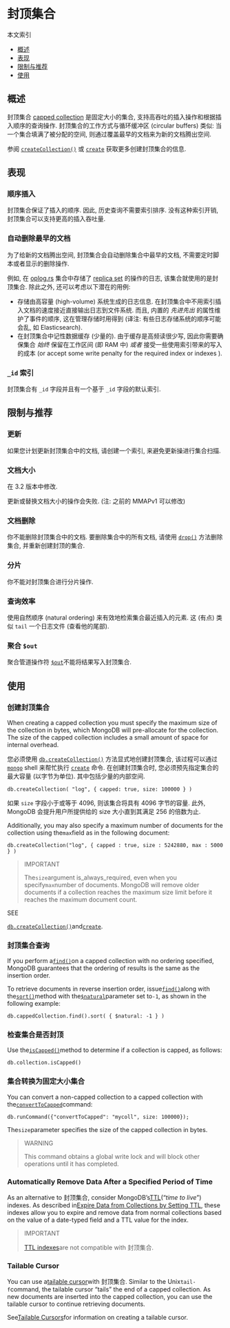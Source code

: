 # 封顶集合

本文索引

* [概述](#概述)
* [表现](#表现)
* [限制与推荐](#限制与推荐)
* [使用](#使用)

## 概述

封顶集合 [capped collection](https://docs.mongodb.com/manual/reference/glossary/#term-capped-collection) 是固定大小的集合, 支持高吞吐的插入操作和根据插入顺序的查询操作. 封顶集合的工作方式与循环缓冲区 (circular buffers) 类似: 当一个集合填满了被分配的空间, 则通过覆盖最早的文档来为新的文档腾出空间.

参阅 [`createCollection()`](https://docs.mongodb.com/manual/reference/method/db.createCollection/#db.createCollection) 或 [`create`](https://docs.mongodb.com/manual/reference/command/create/#dbcmd.create) 获取更多创建封顶集合的信息.

## 表现

### 顺序插入

封顶集合保证了插入的顺序. 因此, 历史查询不需要索引排序. 没有这种索引开销, 封顶集合可以支持更高的插入吞吐量.

### 自动删除最早的文档

为了给新的文档腾出空间, 封顶集合会自动删除集合中最早的文档, 不需要定时脚本或者显示的删除操作.

例如, 在 [oplog.rs](https://docs.mongodb.com/manual/reference/glossary/#term-oplog) 集合中存储了 [replica set](https://docs.mongodb.com/manual/reference/glossary/#term-replica-set) 的操作的日志, 该集合就使用的是封顶集合. 除此之外, 还可以考虑以下潜在的用例:

* 存储由高容量 (high-volume) 系统生成的日志信息. 在封顶集合中不用索引插入文档的速度接近直接输出日志到文件系统. 而且, 内置的 _先进先出_ 的属性维护了事件的顺序, 这在管理存储时用得到 (译注: 有些日志存储系统的顺序可能会乱, 如 Elasticsearch).
* 在封顶集合中记性数据缓存 (少量的). 由于缓存是高频读很少写, 因此你需要确保集合 _始终_ 保留在工作区间 \(即 RAM 中\) _或者_ 接受一些使用索引带来的写入的成本 (or accept some write penalty for the required index or indexes
).

### `_id` 索引

封顶集合有 `_id` 字段并且有一个基于 `_id` 字段的默认索引.

## 限制与推荐

### 更新

如果您计划更新封顶集合中的文档, 请创建一个索引, 来避免更新操进行集合扫描.

### 文档大小

在 3.2 版本中修改.

更新或替换文档大小的操作会失败. (注: 之前的 MMAPv1 可以修改)

### 文档删除

你不能删除封顶集合中的文档. 要删除集合中的所有文档, 请使用 [`drop()`](https://docs.mongodb.com/manual/reference/method/db.collection.drop/#db.collection.drop) 方法删除集合, 并重新创建封顶的集合.

### 分片

你不能对封顶集合进行分片操作.

### 查询效率

使用自然顺序 (natural ordering) 来有效地检索集合最近插入的元素. 这 \(有点\) 类似 `tail` 一个日志文件 (查看他的尾部).

### 聚合 `$out`

聚合管道操作符 [`$out`](https://docs.mongodb.com/manual/reference/operator/aggregation/out/#pipe._S_out)不能将结果写入封顶集合.

## 使用

### 创建封顶集合

When creating a capped collection you must specify the maximum size of the collection in bytes, which MongoDB will pre-allocate for the collection. The size of the capped collection includes a small amount of space for internal overhead.

您必须使用 [`db.createCollection()`](https://docs.mongodb.com/manual/reference/method/db.createCollection/#db.createCollection) 方法显式地创建封顶集合, 该过程可以通过 [`mongo`](https://docs.mongodb.com/manual/reference/program/mongo/#bin.mongo) shell 来帮忙执行 [`create`](https://docs.mongodb.com/manual/reference/command/create/#dbcmd.create) 命令. 在创建封顶集合时, 您必须预先指定集合的最大容量 (以字节为单位). 其中包括少量的内部空间. 

```
db.createCollection( "log", { capped: true, size: 100000 } )
```

如果 `size` 字段小于或等于 4096, 则该集合将具有 4096 字节的容量. 此外, MongoDB 会提升用户所提供给的 size 大小直到其满足 256 的倍数为止.

Additionally, you may also specify a maximum number of documents for the collection using the`max`field as in the following document:

```
db.createCollection("log", { capped : true, size : 5242880, max : 5000 } )
```

> IMPORTANT
>
> The`size`argument is_always_required, even when you specify`max`number of documents. MongoDB will remove older documents if a collection reaches the maximum size limit before it reaches the maximum document count.
>

SEE

[`db.createCollection()`](https://docs.mongodb.com/manual/reference/method/db.createCollection/#db.createCollection)and[`create`](https://docs.mongodb.com/manual/reference/command/create/#dbcmd.create).

### 封顶集合查询

If you perform a[`find()`](https://docs.mongodb.com/manual/reference/method/db.collection.find/#db.collection.find)on a capped collection with no ordering specified, MongoDB guarantees that the ordering of results is the same as the insertion order.

To retrieve documents in reverse insertion order, issue[`find()`](https://docs.mongodb.com/manual/reference/method/db.collection.find/#db.collection.find)along with the[`sort()`](https://docs.mongodb.com/manual/reference/method/cursor.sort/#cursor.sort)method with the[`$natural`](https://docs.mongodb.com/manual/reference/operator/meta/natural/#metaOp._S_natural)parameter set to`-1`, as shown in the following example:

```
db.cappedCollection.find().sort( { $natural: -1 } )
```

### 检查集合是否封顶

Use the[`isCapped()`](https://docs.mongodb.com/manual/reference/method/db.collection.isCapped/#db.collection.isCapped)method to determine if a collection is capped, as follows:

```
db.collection.isCapped()
```

### 集合转换为固定大小集合

You can convert a non-capped collection to a capped collection with the[`convertToCapped`](https://docs.mongodb.com/manual/reference/command/convertToCapped/#dbcmd.convertToCapped)command:

```
db.runCommand({"convertToCapped": "mycoll", size: 100000});
```

The`size`parameter specifies the size of the capped collection in bytes.

> WARNING
>
> This command obtains a global write lock and will block other operations until it has completed.
>

### Automatically Remove Data After a Specified Period of Time

As an alternative to 封顶集合, consider MongoDB’s[TTL](https://docs.mongodb.com/manual/reference/glossary/#term-ttl)\(“_time to live_”\) indexes. As described in[Expire Data from Collections by Setting TTL](https://docs.mongodb.com/manual/tutorial/expire-data/), these indexes allow you to expire and remove data from normal collections based on the value of a date-typed field and a TTL value for the index.

> IMPORTANT
>
> [TTL indexes](https://docs.mongodb.com/manual/tutorial/expire-data/)are not compatible with 封顶集合.
>

### Tailable Cursor

You can use a[tailable cursor](https://docs.mongodb.com/manual/reference/glossary/#term-tailable-cursor)with 封顶集合. Similar to the Unix`tail-f`command, the tailable cursor “tails” the end of a capped collection. As new documents are inserted into the capped collection, you can use the tailable cursor to continue retrieving documents.

See[Tailable Cursors](https://docs.mongodb.com/manual/core/tailable-cursors/)for information on creating a tailable cursor.

